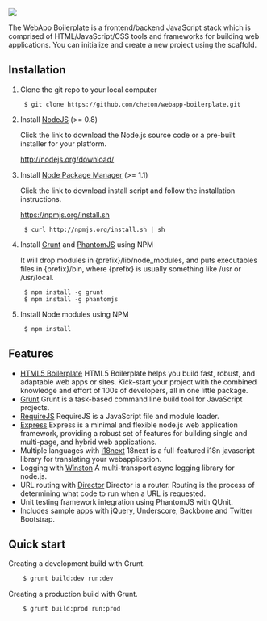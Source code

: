 ![](//raw.github.com/cheton/webapp-boilerplate/master/web/images/logo.png)

The WebApp Boilerplate is a frontend/backend JavaScript stack which is comprised of HTML/JavaScript/CSS tools and frameworks for building web applications. You can initialize and create a new project using the scaffold.

## Installation

1. Clone the git repo to your local computer

        $ git clone https://github.com/cheton/webapp-boilerplate.git

2. Install [NodeJS](http://nodejs.org/) (>= 0.8)

    Click the link to download the Node.js source code or a pre-built installer for your platform.

    http://nodejs.org/download/

3. Install [Node Package Manager](http://nodejs.org/) (>= 1.1)

    Click the link to download install script and follow the installation instructions.

    https://npmjs.org/install.sh

        $ curl http://npmjs.org/install.sh | sh

4. Install [Grunt](http://gruntjs.com/) and [PhantomJS](http://phantomjs.org/) using NPM

    It will drop modules in {prefix}/lib/node_modules, and puts executables files in {prefix}/bin, where {prefix} is usually something like /usr or /usr/local.

        $ npm install -g grunt
        $ npm install -g phantomjs

5. Install Node modules using NPM

        $ npm install

## Features

* [HTML5 Boilerplate](http://html5boilerplate.com/)
  HTML5 Boilerplate helps you build fast, robust, and adaptable web apps or sites. Kick-start your project with the combined knowledge and effort of 100s of developers, all in one little package.
* [Grunt](http://gruntjs.com/)
  Grunt is a task-based command line build tool for JavaScript projects.
* [RequireJS](http://requirejs.org/)
  RequireJS is a JavaScript file and module loader.
* [Express](http://expressjs.com/)
  Express is a minimal and flexible node.js web application framework, providing a robust set of features for building single and multi-page, and hybrid web applications.
* Multiple languages with [i18next](http://i18next.com/)
  18next is a full-featured i18n javascript library for translating your webapplication.
* Logging with [Winston](https://github.com/flatiron/winston)
  A multi-transport async logging library for node.js.
* URL routing with [Director](https://github.com/flatiron/director)
  Director is a router. Routing is the process of determining what code to run when a URL is requested.
* Unit testing framework integration using PhantomJS with QUnit.
* Includes sample apps with jQuery, Underscore, Backbone and Twitter Bootstrap.

## Quick start

Creating a development build with Grunt.

``` bash
    $ grunt build:dev run:dev
```

Creating a production build with Grunt.

``` bash
    $ grunt build:prod run:prod
```

